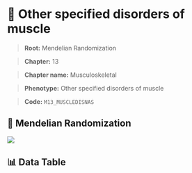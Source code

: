 # 🧪 Other specified disorders of muscle

> **Root:** Mendelian Randomization

> **Chapter:** 13  

> **Chapter name:** Musculoskeletal

> **Phenotype:** Other specified disorders of muscle  

> **Code:** `M13_MUSCLEDISNAS`

## 🧬 Mendelian Randomization  

<img src="/MR/Figures/Forward/M13_MUSCLEDISNAS.png"/>

## 📊 Data Table

<CsvTableMRF src="/MR/Data/Forward/M13_MUSCLEDISNAS.csv"/>
